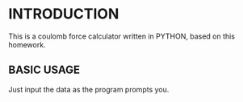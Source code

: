# INTRODUCTION

This is a coulomb force calculator written in PYTHON, based on this homework.

## BASIC USAGE

Just input the data as the program prompts you.
